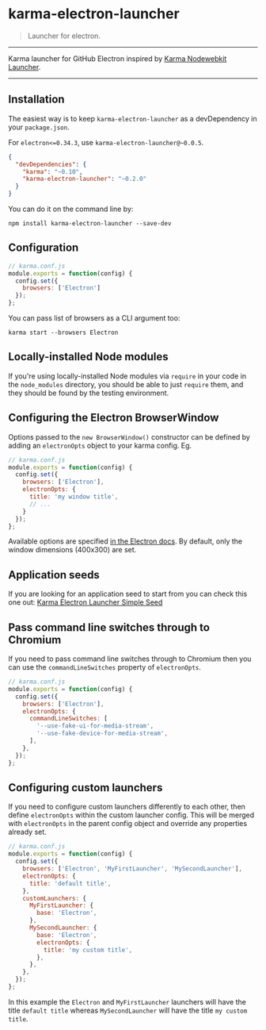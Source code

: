 # karma-electron-launcher

> Launcher for electron.

---

Karma launcher for GitHub Electron inspired by [Karma Nodewebkit Launcher](https://github.com/intelligentgolf/karma-nodewebkit-launcher).

---

## Installation

The easiest way is to keep `karma-electron-launcher` as a devDependency in your `package.json`.

For `electron<=0.34.3`, use `karma-electron-launcher@~0.0.5`.

```json
{
  "devDependencies": {
    "karma": "~0.10",
    "karma-electron-launcher": "~0.2.0"
  }
}
```

You can do it on the command line by:

    npm install karma-electron-launcher --save-dev

## Configuration

```javascript
// karma.conf.js
module.exports = function(config) {
  config.set({
    browsers: ['Electron']
  });
};
```


You can pass list of browsers as a CLI argument too:

    karma start --browsers Electron

## Locally-installed Node modules

If you're using locally-installed Node modules via `require` in your code in the `node_modules` directory, you should be able to just `require` them, and they should be found by the testing environment.


## Configuring the Electron BrowserWindow

Options passed to the `new BrowserWindow()` constructor can be defined by adding an `electronOpts` object to your karma config. Eg.

```javascript
// karma.conf.js
module.exports = function(config) {
  config.set({
    browsers: ['Electron'],
    electronOpts: {
      title: 'my window title',
      // ...
    }
  });
};
```

Available options are specified
[in the Electron docs](https://github.com/atom/electron/blob/master/docs/api/browser-window.md#new-browserwindowoptions). By default, only the window dimensions (400x300) are set.

## Application seeds

If you are looking for an application seed to start from you can check this one out:
[Karma Electron Launcher Simple Seed](https://github.com/lele85/karma-electron-launcher-simple-seed)

## Pass command line switches through to Chromium

If you need to pass command line switches through to Chromium then you can use the `commandLineSwitches` property of `electronOpts`.

```javascript
// karma.conf.js
module.exports = function(config) {
  config.set({
    browsers: ['Electron'],
    electronOpts: {
      commandLineSwitches: [
        '--use-fake-ui-for-media-stream',
        '--use-fake-device-for-media-stream',
      ],
    },
  });
};
```

## Configuring custom launchers

If you need to configure custom launchers differently to each other, then define `electronOpts` within the custom launcher config. This will be merged with `electronOpts` in the parent config object and override any properties already set.

```javascript
// karma.conf.js
module.exports = function(config) {
  config.set({
    browsers: ['Electron', 'MyFirstLauncher', 'MySecondLauncher'],
    electronOpts: {
      title: 'default title',
    },
    customLaunchers: {
      MyFirstLauncher: {
        base: 'Electron',
      },
      MySecondLauncher: {
        base: 'Electron',
        electronOpts: {
          title: 'my custom title',
        },
      },
    },
  });
};
```

In this example the `Electron` and `MyFirstLauncher` launchers will have the title `default title` whereas `MySecondLauncher` will have the title `my custom title`.
